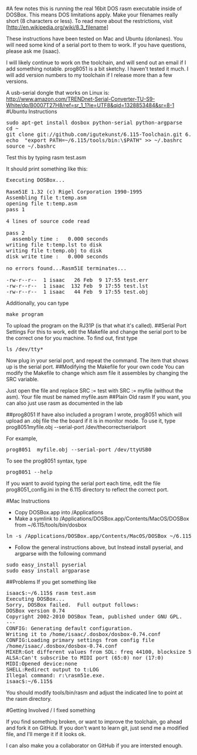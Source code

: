 #A few notes
this is running the real 16bit DOS rasm executable inside of DOSBox. This means DOS limitations apply. Make your filenames really short (8 characters or less). To read more about the restrictions, visit [http://en.wikipedia.org/wiki/8.3_filename]

These instructions have been tested on Mac and Ubuntu (donlanes). You will need some kind of a serial port to them to work. If you have questions, please ask me (isaac).

I will likely continue to work on the toolchain, and will send out an email if I add something notable. prog8051 is a bit sketchy. I haven't tested it much. I will add version numbers to my toolchain if I release more than a few versions.

A usb-serial dongle that works on Linux is: http://www.amazon.com/TRENDnet-Serial-Converter-TU-S9-White/dp/B0007T27H8/ref=sr_1_1?ie=UTF8&qid=1328853484&sr=8-1
#Ubuntu Instructions
<pre>
sudo apt-get install dosbox python-serial python-argparse
cd ~
git clone git://github.com/igutekunst/6.115-Toolchain.git 6.115
echo  "export PATH=~/6.115/tools/bin:\$PATH" >> ~/.bashrc
source ~/.bashrc
</pre>

Test this by typing rasm test.asm

It should print something like this:
<pre>
Executing DOSBox...

Rasm51E 1.32 (c) Rigel Corporation 1990-1995
Assembling file t:temp.asm
opening file t:temp.asm
pass 1

4 lines of source code read

pass 2
  assembly time :   0.000 seconds
writing file t:temp.lst to disk
writing file t:temp.obj to disk
disk write time :   0.000 seconds

no errors found...Rasm51E terminates...

-rw-r--r--  1 isaac   26 Feb  9 17:55 test.err
-rw-r--r--  1 isaac  132 Feb  9 17:55 test.lst
-rw-r--r--  1 isaac   44 Feb  9 17:55 test.obj
</pre>

Additionally, you can type
<pre>
make program
</pre>
To upload the program on the RJ31P (is that what it's called). 
##Serial Port Settings
For this to work, edit the Makefile and change the serial port to be the correct one for you machine. To find out, first type
<pre>
ls /dev/tty*
</pre>
Now plug in your serial port, and repeat the command. The item that shows up is the serial port.
##Modifying the Makefile for your own code
You can modify the Makefile to change which asm file it assembles by changing the SRC variable.

Just open the file and replace SRC := test with SRC := myfile  (without the asm). Your file must be named myfile.asm
##Plain Old rasm
If you want, you can also just use rasm as documented in the lab


##prog8051
If have also included a program I wrote, prog8051 which will upload an .obj file the the board if it is in monitor mode.
To use it, type prog8051myfile.obj --serial-port /dev/thecorrectserialport

For example,

<pre>
prog8051  myfile.obj --serial-port /dev/ttyUSB0
</pre>

To see the prog8051 syntax, type
<pre>
prog8051 --help 
</pre> 


If you want to avoid typing the serial port each time, edit the file prog8051_config.ini in the 6.115 directory to reflect 
the correct port.

#Mac Instructions
* Copy DOSBox.app into /Applications
* Make a symlink  to /Applications/DOSBox.app/Contents/MacOS/DOSBox from ~/6.115/tools/bin/dosbox
<pre>
ln -s /Applications/DOSBox.app/Contents/MacOS/DOSBox ~/6.115/tools/bin/dosbox 
</pre>
* Follow the general instructions above, but Instead install pyserial, and argparse with the following command
<pre>
sudo easy_install pyserial
sudo easy_install argparase
</pre>

##Problems
If you get something like
<pre>
isaac$:~/6.115$ rasm test.asm
Executing DOSBox...
Sorry, DOSBox failed.  Full output follows:
DOSBox version 0.74
Copyright 2002-2010 DOSBox Team, published under GNU GPL.
---
CONFIG: Generating default configuration.
Writing it to /home/isaac/.dosbox/dosbox-0.74.conf
CONFIG:Loading primary settings from config file
/home/isaac/.dosbox/dosbox-0.74.conf
MIXER:Got different values from SDL: freq 44100, blocksize 512
ALSA:Can't subscribe to MIDI port (65:0) nor (17:0)
MIDI:Opened device:none
SHELL:Redirect output to t:LOG
Illegal command: r:\rasm51e.exe.
isaac$:~/6.115$
</pre>

You should modify tools/bin/rasm and adjust the indicated line to point at the rasm directory.


#Getting Involved / I fixed something

If you find something broken, or want to improve the toolchain, go ahead and fork it on GitHub. If you don't want to learn git, just send me 
a modified file, and I'll merge it if it looks ok. 

I can also make you a collaborator on GitHub if you are intersted enough.
